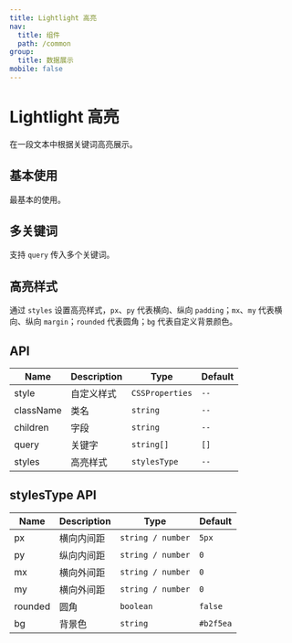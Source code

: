 ```yaml
---
title: Lightlight 高亮
nav:
  title: 组件
  path: /common
group:
  title: 数据展示
mobile: false
---
```


# Lightlight 高亮

在一段文本中根据关键词高亮展示。

## 基本使用

最基本的使用。

<code src="./demos/index1.tsx"></code>

## 多关键词

支持 `query` 传入多个关键词。

<code src="./demos/index2.tsx"></code>

## 高亮样式

通过 `styles` 设置高亮样式，`px`、`py` 代表横向、纵向 `padding`；`mx`、`my` 代表横向、纵向 `margin`；`rounded` 代表圆角；`bg` 代表自定义背景颜色。

<code src="./demos/index3.tsx"></code>

## API

| Name      | Description | Type            | Default |
| --------- | ----------- | --------------- | ------- |
| style     | 自定义样式  | `CSSProperties` | `--`    |
| className | 类名        | `string`        | `--`    |
| children  | 字段        | `string`        | `--`    |
| query     | 关键字      | `string[]`      | `[]`    |
| styles    | 高亮样式    | `stylesType`    | `--`    |

## stylesType API

| Name    | Description | Type              | Default   |
| ------- | ----------- | ----------------- | --------- |
| px      | 横向内间距  | `string / number` | `5px`     |
| py      | 纵向内间距  | `string / number` | `0`       |
| mx      | 横向外间距  | `string / number` | `0`       |
| my      | 横向外间距  | `string / number` | `0`       |
| rounded | 圆角        | `boolean`         | `false`   |
| bg      | 背景色      | `string`          | `#b2f5ea` |
